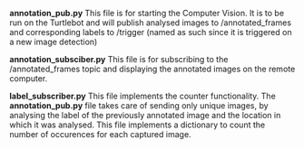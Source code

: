 **annotation_pub.py**
This file is for starting the Computer Vision. It is to be run on the Turtlebot and will publish analysed images to /annotated_frames and corresponding labels to /trigger (named as such since it is triggered on a new image detection)

**annotation_subsciber.py**
This file is for subscribing to the /annotated_frames topic and displaying the annotated images on the remote computer.

**label_subscriber.py**
This file implements the counter functionality. The **annotation_pub.py** file takes care of sending only unique images, by analysing the label of the previously annotated image and the location in which it was analysed. This file implements a dictionary to count the number of occurences for each captured image.
